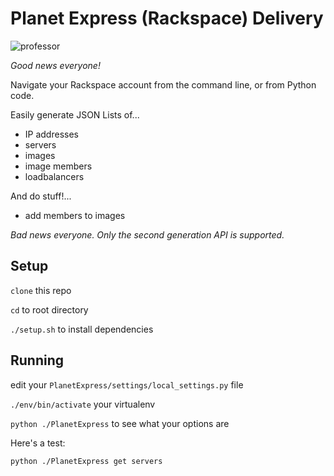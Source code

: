 # Planet Express (Rackspace) Delivery

![professor](https://raw.github.com/flexionus/Planet-Express/master/assets/farnsworth.png)

*Good news everyone!*

Navigate your Rackspace account from the command line, or from Python code.

Easily generate JSON Lists of...
 
 - IP addresses
 - servers
 - images
 - image members
 - loadbalancers

And do stuff!...

 - add members to images

*Bad news everyone. Only the second generation API is supported.*

## Setup

`clone` this repo

`cd` to root directory

`./setup.sh` to install dependencies

## Running

edit your `PlanetExpress/settings/local_settings.py` file

`./env/bin/activate` your virtualenv

`python ./PlanetExpress` to see what your options are

Here's a test:

`python ./PlanetExpress get servers`